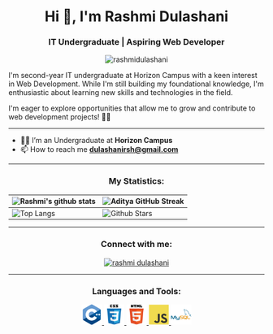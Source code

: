 <h1 align="center">Hi 👋, I'm Rashmi Dulashani</h1>
<h3 align="center">IT Undergraduate | Aspiring Web Developer</h3>



<p align="center"> <img src="https://komarev.com/ghpvc/?username=rashmidulashani&label=Profile%20views&color=0e75b6&style=flat" alt="rashmidulashani" /> </p>

<p>I'm second-year IT undergraduate at Horizon Campus with a keen interest in Web Development. While I'm still building my foundational knowledge, I'm enthusiastic about learning new skills and technologies in the field. 

I'm eager to explore opportunities that allow me to grow and contribute to web development projects! 🧑‍💻</p>

---
- 🧑‍🎓 I’m an Undergraduate at <b>Horizon Campus</b>
- 📫 How to reach me **dulashanirsh@gmail.com**


---

<h3 align="center">My Statistics:</h3>


| ![Rashmi's github stats](https://github-readme-stats.vercel.app/api?username=RashmiDulashani&show_icons=true&theme=tokyonight) | ![Aditya GitHub Streak](https://github-readme-streak-stats.herokuapp.com/?user=RashmiDulashani&theme=tokyonight) |
| --- | --- |
| ![Top Langs](https://github-readme-stats.vercel.app/api/top-langs/?username=RashmiDulashani&theme=tokyonight) | ![Github Stars](https://github-readme-stats.vercel.app/api?username=RashmiDulashani&show_icons=true&locale=en&count_private=true&hide_rank=true&custom_title=My%20GitHub%20Stats&disable_animations=true&theme=tokyonight) |

---
<h3 align="center">Connect with me:</h3>
<p align="center">
<a href="https://www.linkedin.com/in/rashmi-dulashani-866273278/" target="blank"><img align="center" src="https://raw.githubusercontent.com/rahuldkjain/github-profile-readme-generator/master/src/images/icons/Social/linked-in-alt.svg" alt="rashmi dulashani" height="30" width="40" /></a>
</p>

---

<h3 align="center">Languages and Tools:</h3>
<p align="center"> <a href="https://www.cprogramming.com/" target="_blank" rel="noreferrer"> <a href="https://www.w3schools.com/cpp/" target="_blank" rel="noreferrer"> <img src="https://raw.githubusercontent.com/devicons/devicon/master/icons/cplusplus/cplusplus-original.svg" alt="cplusplus" width="40" height="40"/> </a> <a href="https://www.w3schools.com/css/" target="_blank" rel="noreferrer"> <img src="https://raw.githubusercontent.com/devicons/devicon/master/icons/css3/css3-original-wordmark.svg" alt="css3" width="40" height="40"/> </a> <a href="https://www.w3.org/html/" target="_blank" rel="noreferrer"> <img src="https://raw.githubusercontent.com/devicons/devicon/master/icons/html5/html5-original-wordmark.svg" alt="html5" width="40" height="40"/> </a> <a href="https://developer.mozilla.org/en-US/docs/Web/JavaScript" target="_blank" rel="noreferrer"> <img src="https://raw.githubusercontent.com/devicons/devicon/master/icons/javascript/javascript-original.svg" alt="javascript" width="40" height="40"/> </a> <a href="https://www.mysql.com/" target="_blank" rel="noreferrer"> <img src="https://raw.githubusercontent.com/devicons/devicon/master/icons/mysql/mysql-original-wordmark.svg" alt="mysql" width="40" height="40"/> </a> </p>


